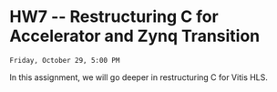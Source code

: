 # HW7 -- Restructuring C for Accelerator and Zynq Transition

```{admonition} Due
Friday, October 29, 5:00 PM
```
In this assignment, we will go deeper in restructuring C for Vitis HLS.